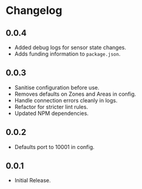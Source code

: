# Changelog

## 0.0.4
-	Added debug logs for sensor state changes.
-	Adds funding information to `package.json`.

## 0.0.3
-	Sanitise configuration before use.
-	Removes defaults on Zones and Areas in config.
-	Handle connection errors cleanly in logs.
-	Refactor for stricter lint rules.
-	Updated NPM dependencies.

## 0.0.2
-	Defaults port to 10001 in config.

## 0.0.1
-	Initial Release.
